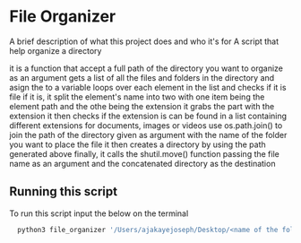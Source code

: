 
# File Organizer

A brief description of what this project does and who it's for
A script that help organize a directory

it is a function that accept a full path of the directory you want to organize as an argument gets a list of all the files and folders in the directory and asign the to a variable loops over each element in the list and checks if it is file if it is, it split the element's name into two with one item being the element path and the othe being the extension it grabs the part with the extension it then checks if the extension is can be found in a list containing different extensions for documents, images or videos use os.path.join() to join the path of the directory given as argument with the name of the folder you want to place the file it then creates a directory by using the path generated above finally, it calls the shutil.move() function passing the file name as an argument and the concatenated directory as the destination



## Running this script

To run this script input the below on the terminal

```bash
  python3 file_organizer '/Users/ajakayejoseph/Desktop/<name of the folder you want to organize>'
```
